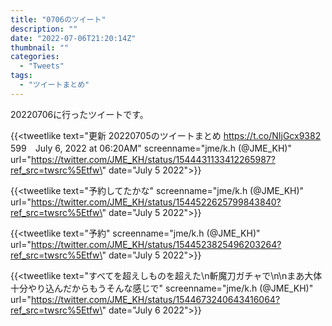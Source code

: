 ```yaml
---
title: "0706のツイート"
description: ""
date: "2022-07-06T21:20:14Z"
thumbnail: ""
categories:
  - "Tweets"
tags:
  - "ツイートまとめ"
---
```

20220706に行ったツイートです。
<!--more-->
{{<tweetlike text=\"更新 20220705のツイートまとめ https://t.co/NIjGcx9382 599　July 6, 2022 at 06:20AM\" screenname=\"jme/k.h (@JME_KH)\" url=\"https://twitter.com/JME_KH/status/1544431133412265987?ref_src=twsrc%5Etfw\" date=\"July 5 2022\">}}

{{<tweetlike text=\"予約してたかな\" screenname=\"jme/k.h (@JME_KH)\" url=\"https://twitter.com/JME_KH/status/1544522625799843840?ref_src=twsrc%5Etfw\" date=\"July 5 2022\">}}

{{<tweetlike text=\"予約\" screenname=\"jme/k.h (@JME_KH)\" url=\"https://twitter.com/JME_KH/status/1544523825496203264?ref_src=twsrc%5Etfw\" date=\"July 5 2022\">}}

{{<tweetlike text=\"すべてを超えしものを超えた\n斬魔刀ガチャで\n\nまあ大体十分やり込んだからもうそんな感じで\" screenname=\"jme/k.h (@JME_KH)\" url=\"https://twitter.com/JME_KH/status/1544673240643416064?ref_src=twsrc%5Etfw\" date=\"July 6 2022\">}}

